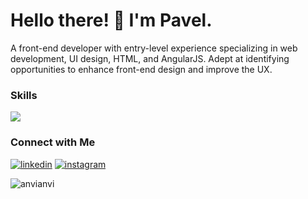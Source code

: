 <h1>
  Hello there! 🌟 I'm Pavel.
</h1>

A front-end developer with entry-level experience specializing in web development, UI design, HTML, and AngularJS. Adept at identifying opportunities to enhance front-end design and improve the UX.

### Skills
<img src="https://skillicons.dev/icons?i=js,ts,html,css,angular,react,graphql,vscode,vite,webpack,bootstrap,figma,git,jest" />

### Connect with Me
[![linkedin](https://skillicons.dev/icons?i=linkedin)](https://www.linkedin.com/in/pavel-viarbitsky/)
[![instagram](https://skillicons.dev/icons?i=instagram)](https://www.instagram.com/pavel_anvi/)

<p><img align="left" src="https://github-readme-stats.vercel.app/api/top-langs?username=anvianvi&show_icons=true&locale=en&layout=compact&theme=tokyonight" alt="anvianvi" /></p>
